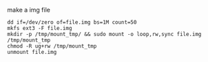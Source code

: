 
make a img file


    dd if=/dev/zero of=file.img bs=1M count=50
    mkfs ext3 -F file.img
    mkdir -p /tmp/mount_tmp/ && sudo mount -o loop,rw,sync file.img /tmp/mount_tmp
    chmod -R ug+rw /tmp/mount_tmp
    unmount file.img
